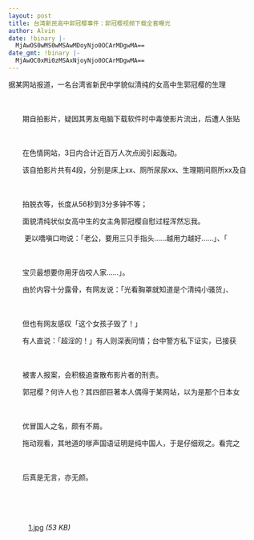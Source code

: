 ```yaml
---
layout: post
title: 台湾新民高中郭冠樱事件：郭冠樱视频下载全套曝光
author: Alvin
date: !binary |-
  MjAwOS0wMS0wMSAwMDoyNjo0OCArMDgwMA==
date_gmt: !binary |-
  MjAwOC0xMi0zMSAxNjoyNjo0OCArMDgwMA==
---
```

据某网站报道，一名台湾省新民中学貌似清纯的女高中生郭冠樱的生理

　　

　　期自拍影片，疑因其男友电脑下载软件时中毒使影片流出，后遭人张贴

　　

　　在色情网站，3日内合计近百万人次点阅引起轰动。

　　该自拍影片共有4段，分别是床上xx、厕所尿尿xx、生理期间厕所xx及自

　　

　　拍脱衣等，长度从56秒到3分多钟不等；

　　面貌清纯状似女高中生的女主角郭冠樱自慰过程浑然忘我。

　　 更以嘺嗔口吻说：「老公，要用三只手指头……越用力越好……」、「

　　

　　宝贝最想要你用牙齿咬人家……」。

　　由於内容十分露骨，有网友说：「光看胸罩就知道是个清纯小骚货」、

　　

　　但也有网友感叹「这个女孩子毁了！」

　　有人直说：「超淫的！」有人则深表同情；台中警方私下证实，已接获

　　

　　被害人报案，会积极追查散布影片者的刑责。

　　郭冠樱？何许人也？其四部巨著本人偶得于某网站，以为是那个日本女

　　

　　优冒国人之名，颇有不屑。

　　拖动观看，其地道的嗲声国语证明是纯中国人，于是仔细观之。看完之

　　

　　后真是无言，亦无颜。

　　

　
<div class="postattachlist">
<dl class="t_attachlist attachimg">
<dt>
</dt>
<dd>
<p class="imgtitle">
<a href="http://www.gohs.net/bbs/attachment.php?aid=75163&k=abcbbfeb056820daeab7c8ba7d621daf&t=1230740718&fid=51&nothumb=yes&sid=43a6MzvV%2F3HuvRxoGZEQTsmSeQQnCWWIFrnUBZIyFVw82bA" onmouseover="showMenu(this.id,false,2)" id="aid75163" class="bold" target="_blank">1.jpg</a>
<em>(53 KB)</em>

<div class="attach_popup" id="aid75163_menu" style="display: none;">
<div class="cornerlayger">
下载次数:6
2008-12-31 18:53
</div>
</div>

</dd></dl>
</div>
